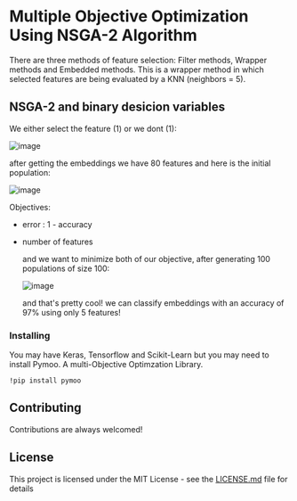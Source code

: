 # Multiple Objective Optimization Using NSGA-2 Algorithm

There are three methods of feature selection: Filter methods, Wrapper methods and Embedded methods.
This is a wrapper method in which selected features are being evaluated by a KNN (neighbors = 5). 

## NSGA-2 and binary desicion variables

We either select the feature (1) or we dont (1):


![image](https://github.com/mahdis-repo/NSGA-2-for-Feature-Selection/assets/145799768/dd6b0de1-27b4-4739-b56f-e68992bb37a9)

after getting the embeddings we have 80 features and here is the initial population:


![image](https://github.com/mahdis-repo/NSGA-2-for-Feature-Selection/assets/145799768/369262a0-e957-49e9-8b3c-a7461d98cdc6)


Objectives:

- error : 1 - accuracy
- number of features

  and we want to minimize both of our objective, after generating 100 populations of size 100:

  
  ![image](https://github.com/mahdis-repo/NSGA-2-for-Feature-Selection/assets/145799768/ef7e8def-b3e0-4ec9-a011-c6e5bbf3cb34)

  and that's pretty cool! we can classify embeddings with an accuracy of 97% using only 5 features!


### Installing

You may have Keras, Tensorflow and Scikit-Learn but you may need to install Pymoo. A multi-Objective Optimzation Library.
```
!pip install pymoo
```
<!--
## Built With

* [Dropwizard](http://www.dropwizard.io/1.0.2/docs/) - The web framework used
* [Maven](https://maven.apache.org/) - Dependency Management
* [ROME](https://rometools.github.io/rome/) - Used to generate RSS Feeds
-->
## Contributing

Contributions are always welcomed!

## License

This project is licensed under the MIT License - see the [LICENSE.md](LICENSE.md) file for details

